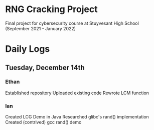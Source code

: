 # RNG Cracking Project

Final project for cybersecurity course at Stuyvesant High School (September 2021 - January 2022)

# Daily Logs

## Tuesday, December 14th
### Ethan
Established repository
Uploaded existing code
Rewrote LCM function

### Ian
Created LCG Demo in Java
Researched glibc's rand() implementation
Created (contrived) gcc rand() demo